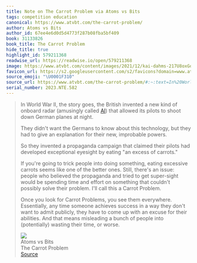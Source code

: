 ```yaml
---
title: Note on The Carrot Problem via Atoms vs Bits
tags: competition education
canonical: https://www.atvbt.com/the-carrot-problem/
author: Atoms vs Bits
author_id: 67ee4e6d0d5d4773f287b08fba5bf409
book: 31133826
book_title: The Carrot Problem
hide_title: true
highlight_id: 579211368
readwise_url: https://readwise.io/open/579211368
image: https://www.atvbt.com/content/images/2021/12/kai-dahms-217U8oxGoQ4-unsplash.jpg
favicon_url: https://s2.googleusercontent.com/s2/favicons?domain=www.atvbt.com
source_emoji: "\U0001F310"
source_url: https://www.atvbt.com/the-carrot-problem/#:~:text=In%20World%20War,time%2C%20or%20worse.
serial_number: 2023.NTE.582
---
```

> In World War II, the story goes, the British invented a new kind of onboard radar (amusingly called [AI](https://www.smithsonianmag.com/arts-culture/a-wwii-propaganda-campaign-popularized-the-myth-that-carrots-help-you-see-in-the-dark-28812484/?ref=atvbt.com)) that allowed its pilots to shoot down German planes at night.
> 
> They didn't want the Germans to know about this technology, but they had to give an explanation for their new, improbable powers.
> 
> So they invented a propaganda campaign that claimed their pilots had developed exceptional eyesight by eating "an excess of carrots."
> 
> If you're going to trick people into doing something, eating excessive carrots seems like one of the better ones. Still, there's an issue: people who believed the propaganda and tried to get super-sight would be spending time and effort on something that couldn't possibly solve their problem. I'll call this a Carrot Problem.
> 
> Once you look for Carrot Problems, you see them everywhere. Essentially, any time someone achieves success in a way they don't want to admit publicly, they have to come up with an excuse for their abilities. And that means misleading a bunch of people into (potentially) wasting their time, or worse.
> <div class="quoteback-footer"><div class="quoteback-avatar"><img class="mini-favicon" src="https://s2.googleusercontent.com/s2/favicons?domain=www.atvbt.com"></div><div class="quoteback-metadata"><div class="metadata-inner"><span style="display:none">FROM:</span><div aria-label="Atoms vs Bits" class="quoteback-author"> Atoms vs Bits</div><div aria-label="The Carrot Problem" class="quoteback-title"> The Carrot Problem</div></div></div><div class="quoteback-backlink"><a target="_blank" aria-label="go to the full text of this quotation" rel="noopener" href="https://www.atvbt.com/the-carrot-problem/#:~:text=In%20World%20War,time%2C%20or%20worse." class="quoteback-arrow"> Source</a></div></div>